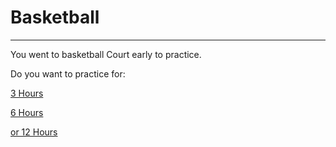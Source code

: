 # Basketball
---

You went to basketball Court early to practice.

Do you want to practice for:

[3 Hours]()

[6 Hours]() 

[or 12 Hours]()